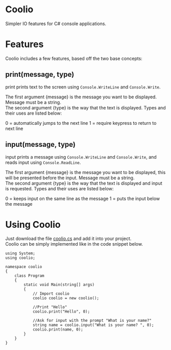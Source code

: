 # Coolio
Simpler IO features for C# console applications.

# Features
Coolio includes a few features, based off the two base concepts:

## print(message, type)
print prints text to the screen using ``` Console.WriteLine ``` and ``` Console.Write ```. 

The first argument {message} is the message you want to be displayed. Message must be a string.\
The second argument {type} is the way that the text is displayed. Types and their uses are listed below:

0 = automatically jumps to the next line
1 = require keypress to return to next line
       
## input(message, type)
input prints a message using ``` Console.WriteLine ``` and ``` Console.Write ```, and reads input using ``` Console.ReadLine ```.

The first argument {message} is the message you want to be displayed, this will be presented before the input. Message must be a string.\
The second argument {type} is the way that the text is displayed and input is requested. Types and their uses are listed below:

0 = keeps input on the same line as the message
1 = puts the input below the message

# Using Coolio
Just download the file [coolio.cs](https://github.com/windingtheropes/coolio/blob/main/coolio.cs "coolio.cs") and add it into your project.\
Coolio can be simply implemented like in the code snippet below.

```
using System;
using coolio;

namespace coolio
{
    class Program
    {
        static void Main(string[] args)
        {
            // Import coolio
            coolio coolio = new coolio();
            
            //Print "Hello"
            coolio.print("Hello", 0);
            
            //Ask for input with the prompt "What is your name?"
            string name = coolio.input("What is your name? ", 0);
            coolio.print(name, 0);
        }
    }
}

```
